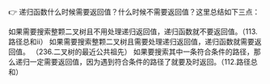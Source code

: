 👉 递归函数什么时候需要返回值？什么时候不需要返回值？这里总结如下三点：

如果需要搜索整颗二叉树且不用处理递归返回值，递归函数就不要返回值。（113.路径总和ii）
如果需要搜索整颗二叉树且需要处理递归返回值，递归函数就需要返回值。 （236.二叉树的最近公共祖先）
如果要搜索其中一条符合条件的路径，那么递归一定需要返回值，因为遇到符合条件的路径了就要及时返回。（112.路径总和）
